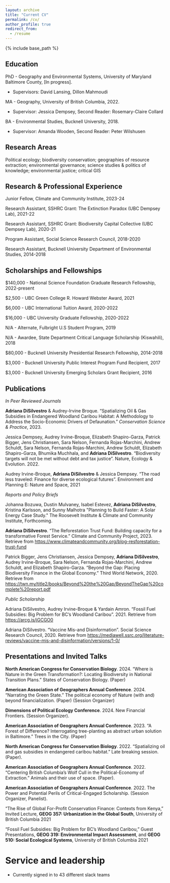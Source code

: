 ```yaml
---
layout: archive
title: "Current CV"
permalink: /cv/
author_profile: true
redirect_from:
  - /resume
---
```


{% include base_path %}


## Education
PhD - Geography and Environmental Systems, University of Maryland Baltimore County, [In progress]. 
  * Supervisors: David Lansing, Dillon Mahmoudi

MA - Geography, University of British Columbia, 2022. 
  * Supervisor: Jessica Dempsey, Second Reader: Rosemary-Claire Collard

BA - Environmental Studies, Bucknell University, 2018. 
  * Supervisor: Amanda Wooden, Second Reader: Peter Wilshusen 

## Research Areas

Political ecology; biodiversity conservation; geographies of resource extraction; environmental governance; science studies & politics of knowledge; environmental justice; critical GIS

## Research & Professional Experience

Junior Fellow, Climate and Community Institute, 2023-24

Research Assistant, SSHRC Grant: The Extinction Paradox (UBC Dempsey Lab), 2021-22

Research Assistant, SSHRC Grant: Biodiversity Capital Collective (UBC Dempsey Lab), 2020-21

Program Assistant, Social Science Research Council, 2018-2020

Research Assistant, Bucknell University Department of Environmental Studies, 2014-2018 

## Scholarships and Fellowships

$140,000 - National Science Foundation Graduate Research Fellowship, 2022-present          

$2,500 - UBC Green College R. Howard Webster Award, 2021                 

$6,000 - UBC International Tuition Award, 2020-2022

$16,000 - UBC University Graduate Fellowship, 2020-2022 

N/A - Alternate, Fulbright U.S Student Program, 2019

N/A - Awardee, State Department Critical Language Scholarship (Kiswahili), 2018

$80,000 - Bucknell University Presidential Research Fellowship, 2014-2018

$3,000 - Bucknell University Public Interest Program Fund Recipient, 2017

$3,000 - Bucknell University Emerging Scholars Grant Recipient, 2016
  
## Publications

*In Peer Reviewed Journals*

**Adriana DiSilvestro** & Audrey-Irvine Broque. “Spatializing Oil & Gas Subsidies in Endangered Woodland Caribou Habitat: A Methodology to Address the Socio-Economic Drivers of Defaunation.” *Conservation Science & Practice*, 2023. 

Jessica Dempsey, Audrey Irvine-Broque, Elizabeth Shapiro-Garza, Patrick Bigger, Jens Christiansen, Sara Nelson, Fernanda Rojas-Marchini, Andrew Schuldt, Sara Nelson, Fernanda Rojas-Marchini, Andrew Schuldt,  Elizabeth Shapiro-Garza, Bhumika Muchhala, and **Adriana DiSilvestro**. “Biodiversity targets will not be met without debt and tax justice”. Nature, Ecology & Evolution. 2022.

Audrey Irvine-Broque, **Adriana DiSilvestro** & Jessica Dempsey. “The road less traveled: Finance for diverse ecological futures”. Environment and Planning E: Nature and Space, 2021

*Reports and Policy Briefs* 

Johanna Bozuwa, Dustin Mulvaney, Isabel Estevez, **Adriana DiSilvestro**, Kristina Karlsson, and Sunny Malhotra 
"Planning to Build Faster: A Solar Energy Case Study." The Roosevelt Institute & Climate and Community Institute, Forthcoming. 

**Adriana DiSilvestro**. “The Reforestation Trust Fund: Building capacity for a transformative Forest Service.” Climate and Community Project, 2023. Retrieve from https://www.climateandcommunity.org/blog-resforestation-trust-fund

Patrick Bigger, Jens Christiansen, Jessica Dempsey, **Adriana DiSilvestro**, Audrey Irvine-Broque, Sara Nelson, Fernanda Rojas-Marchini, Andrew Schuldt, and Elizabeth Shapiro-Garza. “Beyond the Gap: Placing Biodiversity Finance in the Global Economy.” Third World Network, 2020. Retrieve from https://twn.my/title2/books/Beyond%20the%20Gap/BeyondTheGap%20complete%20report.pdf 

*Public Scholarship* 

Adriana DiSilvestro, Audrey Irvine-Broque & Yardain Amron. “Fossil Fuel Subsidies: Big Problem for BC’s Woodland Caribou”. 2021. Retrieve from https://arcg.is/jGCGO0

Adriana DiSilvestro. “Vaccine Mis-and Disinformation”. Social Science Research Council, 2020. Retrieve from https://mediawell.ssrc.org/literature-reviews/vaccine-mis-and-disinformation/versions/1-0/ 

## Presentations and Invited Talks

**North American Congress for Conservation Biology**. 2024. “Where is Nature in the Green Transformation?: Locating Biodiversity in National Transition Plans.” States of Conservation Biology. (Paper)

**American Association of Geographers Annual Conference**. 2024.  “Narrating the Green State.” The political economy of Nature (with and) beyond financialization. (Paper) (Session Organizer)

**Dimensions of Political Ecology Conference**. 2024. New Financial Frontiers. (Session Organizer). 

**American Association of Geographers Annual Conference**. 2023.  “A Forest of Difference? Interrogating tree-planting as abstract urban solution in Baltimore.” Trees in the City. (Paper)

**North American Congress for Conservation Biology**. 2022. “Spatializing oil and gas subsidies in endangered caribou habitat.” Late breaking session. (Paper). 

**American Association of Geographers Annual Conference**. 2022. “Centering British Columbia’s Wolf Cull in the Political-Economy of Extraction.” Animals and their use of space. (Paper). 

**American Association of Geographers Annual Conference**. 2022. The Power and Potential Perils of Critical-Engaged Scholarship. (Session Organizer, Panelist).

“The Rise of Global For-Profit Conservation Finance: Contexts from Kenya,” Invited Lecture, **GEOG 357: Urbanization in the Global South**, University of British Columbia 2021 

“Fossil Fuel Subsidies: Big Problem for BC’s Woodland Caribou,” Guest Presentations, **GEOG 319: Environmental Impact Assessment**, and **GEOG 510: Social Ecological Systems**, University of British Columbia 2021

 
Service and leadership
======
* Currently signed in to 43 different slack teams
